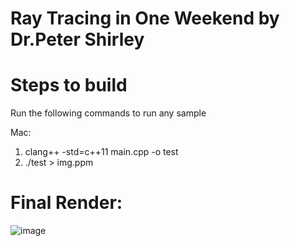 # Ray Tracing in One Weekend by Dr.Peter Shirley

# Steps to build 
Run the following commands to run any sample  

Mac:
1) clang++  -std=c++11 main.cpp -o test
2) ./test > img.ppm

# Final Render: 
![image](https://github.com/user-attachments/assets/b78b6ba5-36d8-4f01-a427-7069873d92d8)










